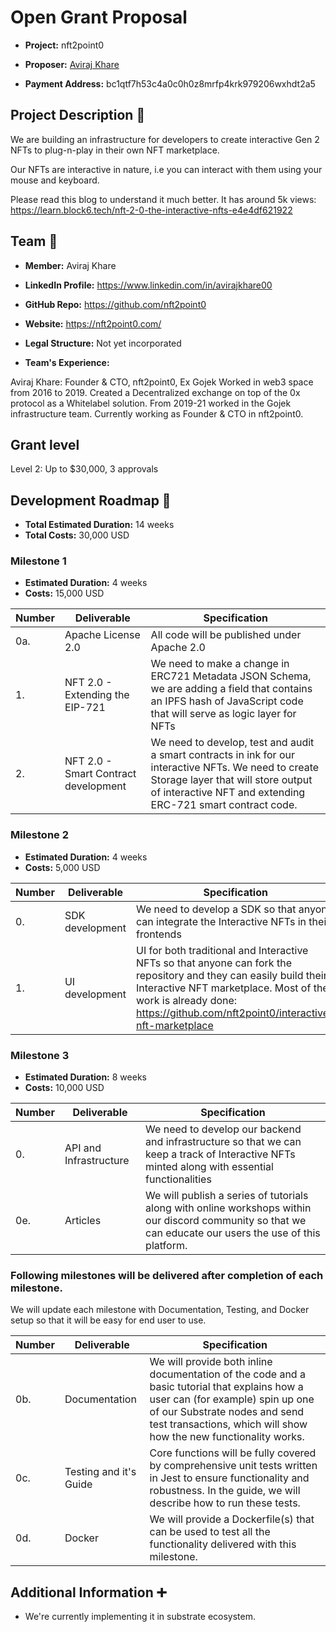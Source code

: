 # Open Grant Proposal

* **Project:** nft2point0

* **Proposer:** [Aviraj Khare](https://github.com/avirajkhare00)

* **Payment Address:** bc1qtf7h53c4a0c0h0z8mrfp4krk979206wxhdt2a5

## Project Description :page_facing_up:

We are building an infrastructure for developers to create interactive Gen 2 NFTs to plug-n-play in their own NFT marketplace.

Our NFTs are interactive in nature, i.e you can interact with them using your mouse and keyboard.

Please read this blog to understand it much better. It has around 5k views: https://learn.block6.tech/nft-2-0-the-interactive-nfts-e4e4df621922

## Team :busts_in_silhouette:

* **Member:** Aviraj Khare

* **LinkedIn Profile:** https://www.linkedin.com/in/avirajkhare00

* **GitHub Repo:** https://github.com/nft2point0

* **Website:**	https://nft2point0.com/

* **Legal Structure:** Not yet incorporated

* **Team's Experience:** 

Aviraj Khare: Founder & CTO, nft2point0, Ex Gojek
Worked in web3 space from 2016 to 2019. Created a Decentralized exchange on top of the 0x protocol as a Whitelabel solution. From 2019-21 worked in the Gojek infrastructure team. Currently working as Founder & CTO in nft2point0.

## Grant level
Level 2: Up to $30,000, 3 approvals

## Development Roadmap :nut_and_bolt: 

* **Total Estimated Duration:** 14 weeks
* **Total Costs:** 30,000 USD

### Milestone 1

* **Estimated Duration:** 4 weeks 
* **Costs:** 15,000 USD


| Number | Deliverable | Specification | 
| ------------- | ------------- | ------------- |
| 0a. | Apache License 2.0 | All code will be published under Apache 2.0 |
| 1. | NFT 2.0 - Extending the EIP-721 | We need to make a change in ERC721 Metadata JSON Schema, we are adding a field that contains an IPFS hash of JavaScript code that will serve as logic layer for NFTs |
| 2. | NFT 2.0 - Smart Contract development | We need to develop, test and audit a smart contracts in ink for our interactive NFTs. We need to create Storage layer that will store output of interactive NFT and extending ERC-721 smart contract code. |

### Milestone 2

* **Estimated Duration:** 4 weeks 
* **Costs:** 5,000 USD


| Number | Deliverable | Specification | 
| ------------- | ------------- | ------------- |
| 0. | SDK development | We need to develop a SDK so that anyone can integrate the Interactive NFTs in their frontends |
| 1. | UI development | UI for both traditional and Interactive NFTs so that anyone can fork the repository and they can easily build their Interactive NFT marketplace. Most of the work is already done: https://github.com/nft2point0/interactive-nft-marketplace |

### Milestone 3

* **Estimated Duration:** 8 weeks 
* **Costs:** 10,000 USD


| Number | Deliverable | Specification | 
| ------------- | ------------- | ------------- |
| 0. | API and Infrastructure | We need to develop our backend and infrastructure so that we can keep a track of Interactive NFTs minted along with essential functionalities |
| 0e. | Articles | We will publish a series of tutorials along with online workshops within our discord community so that we can educate our users the use of this platform. |

### Following milestones will be delivered after completion of each milestone.

We will update each milestone with Documentation, Testing, and Docker setup so that it will be easy for end user to use.

| Number | Deliverable | Specification | 
| ------------- | ------------- | ------------- |
| 0b. | Documentation | We will provide both inline documentation of the code and a basic tutorial that explains how a user can (for example) spin up one of our Substrate nodes and send test transactions, which will show how the new functionality works. |
| 0c. | Testing and it's Guide | Core functions will be fully covered by comprehensive unit tests written in Jest to ensure functionality and robustness. In the guide, we will describe how to run these tests. |
| 0d. | Docker | We will provide a Dockerfile(s) that can be used to test all the functionality delivered with this milestone. |

## Additional Information :heavy_plus_sign: 

* We're currently implementing it in substrate ecosystem.
